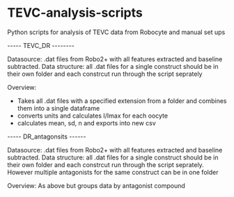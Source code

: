 # TEVC-analysis-scripts
Python scripts for analysis of TEVC data from Robocyte and manual set ups

----- TEVC_DR --------

Datasource: .dat files from Robo2+ with all features extracted and baseline subtracted.
Data structure: all .dat files for a single construct should be in their own folder and each constrcut run through the script seprately

Overview:
- Takes all .dat files with a specified extension from a folder and combines them into a single dataframe
- converts units and calculates I/Imax for each oocyte
- calculates mean, sd, n and exports into new csv

----- DR_antagonsits ------

Datasource: .dat files from Robo2+ with all features extracted and baseline subtracted.
Data structure: all .dat files for a single construct should be in their own folder and each constrcut run through the script seprately. However multiple antagonists for the same construct can be in one folder

Overview:
As above but groups data by antagonist compound
